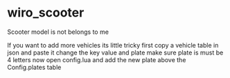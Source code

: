 # wiro_scooter

Scooter model is not belongs to me

If you want to add more vehicles its little tricky 
first copy a vehicle table in json and paste it change the key value and plate
make sure plate is must be 4 letters now open config.lua and add the new plate above the Config.plates table
